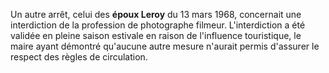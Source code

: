 Un autre arrêt, celui des **époux Leroy** du 13 mars 1968, concernait une interdiction de la profession de photographe filmeur. L'interdiction a été validée en pleine saison estivale en raison de l'influence touristique, le maire ayant démontré qu'aucune autre mesure n'aurait permis d'assurer le respect des règles de circulation.